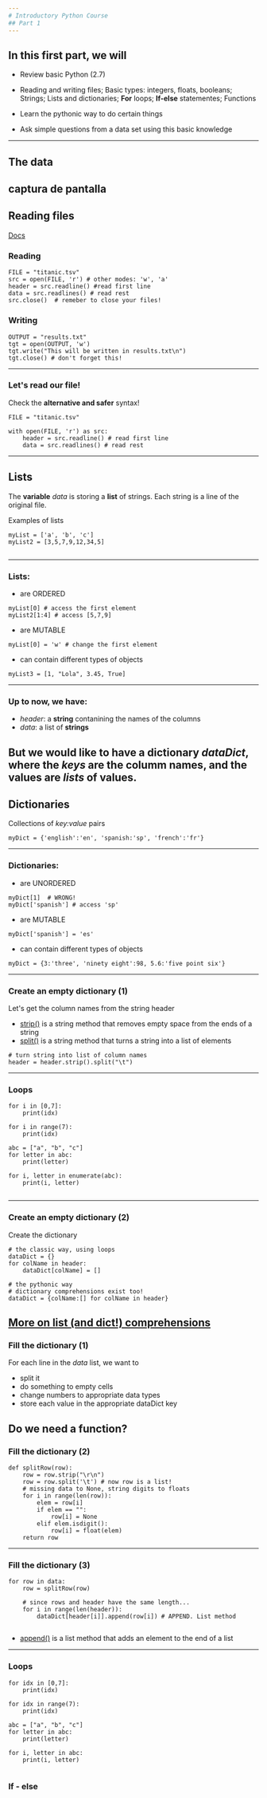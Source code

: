 ```yaml
---
# Introductory Python Course
## Part 1
---
```

## In this first part, we will
* Review basic Python (2.7)
 * Reading and writing files; Basic types: integers, floats, booleans; Strings; Lists and dictionaries; **For** loops; **If-else** statementes; Functions

* Learn the pythonic way to do certain things
* Ask simple questions from a data set using this basic knowledge
---
## The data

captura de pantalla
---
## Reading files

[Docs](https://docs.python.org/2/tutorial/inputoutput.html#reading-and-writing-files)

### Reading
```{Python}
FILE = "titanic.tsv"
src = open(FILE, 'r') # other modes: 'w', 'a'
header = src.readline() #read first line
data = src.readlines() # read rest
src.close()  # remeber to close your files!
```

### Writing
```{Python}
OUTPUT = "results.txt"
tgt = open(OUTPUT, 'w')
tgt.write("This will be written in results.txt\n")
tgt.close() # don't forget this!

```
---
### Let's read our file!

Check the **alternative and safer** syntax!

```{Python}
FILE = "titanic.tsv"

with open(FILE, 'r') as src:
    header = src.readline() # read first line
    data = src.readlines() # read rest
```
---
## Lists
The **variable** *data* is storing a **list** of strings. Each string is a line of the original file.

Examples of lists

```{Python}
myList = ['a', 'b', 'c']
myList2 = [3,5,7,9,12,34,5]


```
---
### Lists:

*  are ORDERED

```{Python}
myList[0] # access the first element
myList2[1:4] # access [5,7,9]
```
*  are MUTABLE

```{Python}
myList[0] = 'w' # change the first element
```

*  can contain different types of objects

```{Python}
myList3 = [1, "Lola", 3.45, True]
```

---
### Up to now, we have:

* *header*: a **string** contanining the names of the columns
* *data*: a list of **strings**

But we would like to have a **dictionary** *dataDict*, where the *keys* are the columm names, and the values are *lists* of values.
---
## Dictionaries
Collections of *key:value* pairs

```{Python}
myDict = {'english':'en', 'spanish:'sp', 'french':'fr'}
```

---
### Dictionaries:

* are UNORDERED

```{Python}
myDict[1]  # WRONG! 
myDict['spanish'] # access 'sp'
```

* are MUTABLE

```{Python}
myDict['spanish'] = 'es'
```

* can contain different types of objects

```{Python}
myDict = {3:'three', 'ninety eight':98, 5.6:'five point six'}
```
---
### Create an empty dictionary (1)
Let's get the column names from the string header
 
 * [strip()](https://docs.python.org/2/library/string.html#string.strip) is a string method that removes empty space from the ends of a string
 * [split()](https://docs.python.org/2/library/string.html#string.split) is a string method that turns a string into a list of elements

```{Python}
# turn string into list of column names
header = header.strip().split("\t") 
```
---

### Loops
```{Python}
for i in [0,7]:
    print(idx)

for i in range(7):
    print(idx)
    
abc = ["a", "b", "c"]
for letter in abc:
    print(letter)

for i, letter in enumerate(abc):
    print(i, letter)
    
```
---
### Create an empty dictionary (2)
Create the dictionary

```
# the classic way, using loops
dataDict = {}
for colName in header:
    dataDict[colName] = []

# the pythonic way
# dictionary comprehensions exist too!
dataDict = {colName:[] for colName in header} 
```

[More on list (and dict!) comprehensions](https://docs.python.org/3/tutorial/datastructures.html#list-comprehensions)
---
### Fill the dictionary (1)
For each line in the *data* list, we want to

* split it
* do something to empty cells
* change numbers to appropriate data types
* store each value in the appropriate dataDict key

Do we need a function?
---
### Fill the dictionary (2)

```{Python}
def splitRow(row):
    row = row.strip("\r\n")
    row = row.split('\t') # now row is a list!
    # missing data to None, string digits to floats
    for i in range(len(row)):
        elem = row[i]
        if elem == "":
            row[i] = None
        elif elem.isdigit(): 
            row[i] = float(elem)
    return row
```

---
### Fill the dictionary (3)

```{Python}
for row in data:
    row = splitRow(row)

    # since rows and header have the same length...
    for i in range(len(header)):
        dataDict[header[i]].append(row[i]) # APPEND. List method
        
```

* [append()](https://docs.python.org/2/tutorial/datastructures.html#more-on-lists) is a list method that adds an element to the end of a list

---
### Loops
```{Python}
for idx in [0,7]:
    print(idx)

for idx in range(7):
    print(idx)
    
abc = ["a", "b", "c"]
for letter in abc:
    print(letter)

for i, letter in abc:
    print(i, letter)
    
```

### If - else

